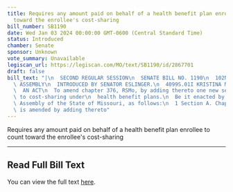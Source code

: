 ```yaml
---
title: Requires any amount paid on behalf of a health benefit plan enrollee to count
  toward the enrollee's cost-sharing
bill_number: SB1190
date: Wed Jan 03 2024 00:00:00 GMT-0600 (Central Standard Time)
status: Introduced
chamber: Senate
sponsor: Unknown
vote_summary: Unavailable
legiscan_url: https://legiscan.com/MO/text/SB1190/id/2867701
draft: false
bill_text: "|\n  SECOND REGULAR SESSION\n  SENATE BILL NO. 1190\n  102ND GENERA L\
  \ ASSEMBLY\n  INTRODUCED BY SENATOR ESLINGER.\n  4099S.01I KRISTINA MARTIN, Secretary\n\
  \  AN ACT\n  To amend chapter 376, RSMo, by adding thereto one new section relating\
  \ to cost-sharing under\n  health benefit plans.\n  Be it enacted by the General\
  \ Assembly of the State of Missouri, as follows:\n  1 Section A. Chapter 376, RSMo,\
  \ is amended by adding thereto"
---
```

Requires any amount paid on behalf of a health benefit plan enrollee to count toward the enrollee's cost-sharing

---

## Read Full Bill Text

You can view the full text [here](https://legiscan.com/MO/text/SB1190/id/2867701).
